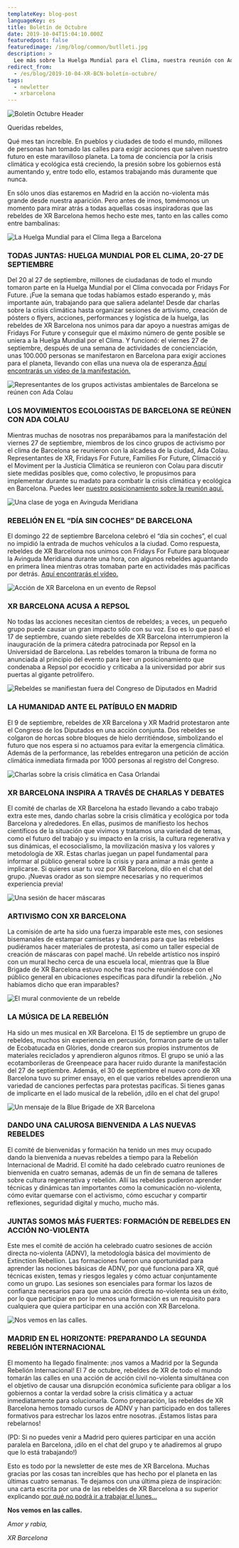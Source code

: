 ```yaml
---
templateKey: blog-post
languageKey: es
title: Boletín de Octubre
date: 2019-10-04T15:04:10.000Z
featuredpost: false
featuredimage: /img/blog/common/butlleti.jpg
description: >
  Lee más sobre la Huelga Mundial para el Clima, nuestra reunión con Ada Colau, la acción contra Repsol y la preparación para la Rebelión Internacional de octubre
redirect_from:
  - /es/blog/2019-10-04-XR-BCN-boletín-octubre/
tags:
  - newletter
  - xrbarcelona
---
```


![Boletín Octubre Header](2019-10-04-October-header-CAST.jpg)

Queridas rebeldes, 

Qué mes tan increíble. En pueblos y ciudades de todo el mundo, millones de personas han tomado las calles para exigir acciones que salven nuestro futuro en este maravilloso planeta. La toma de conciencia por la crisis climática y ecológica está creciendo, la presión sobre los gobiernos está aumentando y, entre todo ello, estamos trabajando más duramente que nunca. 

En sólo unos días estaremos en Madrid en la acción no-violenta más grande desde nuestra aparición. Pero antes de irnos, tomémonos un momento para mirar atrás a todas aquellas cosas inspiradoras que las rebeldes de XR Barcelona hemos hecho este mes, tanto en las calles como entre bambalinas:

![La Huelga Mundial para el Clima llega a Barcelona](2019-10-04-XR-Barcelona-Global-Climate-Strike.jpg)

### TODAS JUNTAS: HUELGA MUNDIAL POR EL CLIMA, 20-27 DE SEPTIEMBRE

Del 20 al 27 de septiembre, millones de ciudadanas de todo el mundo tomaron parte en la Huelga Mundial por el Clima convocada por Fridays For Future. ¡Fue la semana que todas habíamos estado esperando y, más importante aún, trabajando para que saliera adelante! Desde dar charlas sobre la crisis climática hasta organizar sesiones de artivismo, creación de pósters o flyers, acciones, performances y logística de la huelga, las rebeldes de XR Barcelona nos unimos para dar apoyo a nuestras amigas de Fridays For Future y conseguir que el máximo número de gente posible se uniera a la Huelga Mundial por el Clima. Y funcionó: el viernes 27 de septiembre, después de una semana de actividades de concienciación, unas 100.000 personas se manifestaron en Barcelona para exigir acciones para el planeta, llevando con ellas una nueva ola de esperanza.[Aquí encontrarás un vídeo de la manifestación.](https://youtu.be/n1AzUlPVw9s)

![Representantes de los grupos activistas ambientales de Barcelona se reúnen con Ada Colau](2019-10-04-Barcelona-Environmental-Activists-meet-Ada-Colau.jpg)

### LOS MOVIMIENTOS ECOLOGISTAS DE BARCELONA SE REÚNEN CON ADA COLAU

Mientras muchas de nosotras nos preparábamos para la manifestación del viernes 27 de septiembre, miembros de los cinco grupos de activismo por el clima de Barcelona se reunieron con la alcadesa de la ciudad, Ada Colau. Representantes de XR, Fridays For Future, Families For Future, Climacció y el Moviment per la Justícia Climática se reunieron con Colau para discutir siete medidas posibles que, como colectivo, le propusimos para implementar durante su madato para combatir la crisis climática y ecológica en Barcelona. Puedes leer [nuestro posicionamiento sobre la reunión aquí.](https://xrbarcelona.org/en/blog/2019-10-03-meeting-evaluation-ada-colau/)

![Una clase de yoga en Avinguda Meridiana](2019-10-04-yoga-Avinguda-Meridiana.jpg)

### REBELIÓN EN EL “DÍA SIN COCHES” DE BARCELONA

El domingo 22 de septiembre Barcelona celebró el “día sin coches”, el cual no impidió la entrada de muchos vehículos a la ciudad. Como respuesta, rebeldes de XR Barcelona nos unimos con Fridays For Future para bloquear la Avinguda Meridiana durante una hora, con algunos rebeldes aguantando en primera línea mientras otras tomaban parte en actividades más pacíficas por detrás. [Aquí encontrarás el vídeo.](https://www.ccma.cat/tv3/alacarta/telenoticies/accio-alternativa-de-fridays-for-future-en-el-dia-sense-cotxes-a-barcelona/video/5922894/)

![Acción de XR Barcelona en un evento de Repsol](2019-10-04-XR-Barcelona-Repsol-action.jpg)

### XR BARCELONA ACUSA A REPSOL

No todas las acciones necesitan cientos de rebeldes; a veces, un pequeño grupo puede causar un gran impacto sólo con su voz. Eso es lo que pasó el 17 de septiembre, cuando siete rebeldes de XR Barcelona interrumpieron la inauguración de la primera cátedra patrocinada por Repsol en la Universidad de Barcelona. Las rebeldes tomaron la tribuna de forma no anunciada al principio del evento para leer un posicionamiento que condenaba a Repsol por ecocidio y criticaba a la universidad por abrir sus puertas al gigante petrolífero. 

![Rebeldes se manifiestan fuera del Congreso de Diputados en Madrid](2019-10-04-XR-Barcelona-XR-Madrid-Congreso-Diputados.jpg)

### LA HUMANIDAD ANTE EL PATÍBULO EN MADRID

El 9 de septiembre, rebeldes de XR Barcelona y XR Madrid protestaron ante el Congreso de los Diputados en una acción conjunta. Dos rebeldes se colgaron de horcas sobre bloques de hielo derritiéndose, simbolizando el futuro que nos espera si no actuamos para evitar la emergencia climática. Además de la performance, las rebeldes entregaron una petición de acción climática inmediata firmada por 1000 personas al registro del Congreso. 

![Charlas sobre la crisis climática en Casa Orlandai](2019-10-04-XR-Barcelona-Xerrada-Casa-Orlandai.jpg)

### XR BARCELONA INSPIRA A TRAVÉS DE CHARLAS Y DEBATES

El comité de charlas de XR Barcelona ha estado llevando a cabo trabajo extra este mes, dando charlas sobre la crisis climática y ecológica por toda Barcelona y alrededores. En ellas, pusimos de manifiesto los hechos científicos de la situación que vivimos y tratamos una variedad de temas, como el futuro del trabajo y su impacto en la crisis, la cultura regenerativa y sus dinámicas, el ecosocialismo, la movilización masiva y los valores y metodología de XR. Estas charlas juegan un papel fundamental para informar al público general sobre la crisis y para animar a más gente a implicarse. Si quieres usar tu voz por XR Barcelona, dilo en el chat del grupo. ¡Nuevas orador as son siempre necesarias y no requerimos experiencia previa!

![Una sesión de hacer máscaras](2019-10-04-art-mask-workshop.jpg)

### ARTIVISMO CON XR BARCELONA

La comisión de arte ha sido una fuerza imparable este mes, con sesiones bisemanales de estampar camisetas y banderas para que las rebeldes pudiéramos hacer materiales de protesta, así como un taller especial de creación de máscaras con papel maché. Un rebelde artístico nos inspiró con un mural hecho cerca de una escuela local, mientras que la Blue Brigade de XR Barcelona estuvo noche tras noche reuniéndose con el público general en ubicaciones específicas para difundir la rebelión. ¿No habíamos dicho que eran imparables?

![El mural conmoviente de un rebelde](2019-10-04-Climate-crisis-mural-Barcelona.jpg)

### LA MÚSICA DE LA REBELIÓN

Ha sido un mes musical en XR Barcelona. El 15 de septiembre un grupo de rebeldes, muchos sin experiencia en percusión, formaron parte de un taller de Ecobatucada en Glòries, donde crearon sus propios instrumentos de materiales reciclados y aprendieron algunos ritmos. El grupo se unió a las ecotamborileras de Greenpeace para hacer ruido durante la manifestación del 27 de septiembre. Además, el 30 de septiembre el nuevo coro de XR Barcelona tuvo su primer ensayo, en el que varios rebeldes aprendieron una variedad de canciones perfectas para protestas pacíficas. Si tienes ganas de implicarte en el lado musical de la rebelión, ¡dilo en el chat del grupo!

![Un mensaje de la Blue Brigade de XR Barcelona](2019-10-04-XR-Barcelona-Blue-Brigade-art-installation.jpg)

### DANDO UNA CALUROSA BIENVENIDA A LAS NUEVAS REBELDES

El comité de bienvenidas y formación ha tenido un mes muy ocupado dando la bienvenida a nuevas rebeldes a tiempo para la Rebelión Internacional de Madrid. El comité ha dado celebrado cuatro reuniones de bienvenida en cuatro semanas, además de un fin de semana de talleres sobre cultura regenerativa y rebelión. Allí las rebeldes pudieron aprender técnicas y dinámicas tan importantes como la comunicación no-violenta, cómo evitar quemarse con el activismo, cómo escuchar y compartir reflexiones, seguridad digital y mucho, mucho más. 

### JUNTAS SOMOS MÁS FUERTES: FORMACIÓN DE REBELDES EN ACCIÓN NO-VIOLENTA

Este mes el comité de acción ha celebrado cuatro sesiones de acción directa no-violenta (ADNV), la metodología básica del movimiento de Extinction Rebellion. Las formaciones fueron una oportunidad para aprender las nociones básicas de ADNV, por qué funciona para XR, qué técnicas existen, temas y riesgos legales y cómo actuar conjuntamente como un grupo. Las sesiones son esenciales para formar los lazos de confianza necesarios para que una acción directa no-violenta sea un éxito, por lo que participar en por lo menos una formación es un requisito para cualquiera que quiera participar en una acción con XR Barcelona.

![Nos vemos en las calles.](2019-10-04-XR-Barcelona-Vaga-Mundial-pel-Clima.jpg)

### MADRID EN EL HORIZONTE: PREPARANDO LA SEGUNDA REBELIÓN INTERNACIONAL

El momento ha llegado finalmente: ¡nos vamos a Madrid por la Segunda Rebelión Internacional! El 7 de octubre, rebeldes de XR de todo el mundo tomarán las calles en una acción de acción civil no-violenta simultánea con el objetivo de causar una disrupción económica suficiente para obligar a los gobiernos a contar la verdad sobre la crisis climática y a actuar inmediatamente para solucionarla. Como preparación, las rebeldes de XR Barcelona hemos tomado cursos de ADNV y han participado en dos talleres formativos para estrechar los lazos entre nosotras. ¡Estamos listas para rebelarnos!

(PD: Si no puedes venir a Madrid pero quieres participar en una acción paralela en Barcelona, ¡dilo en el chat del grupo y te añadiremos al grupo que lo está trabajando!)



Esto es todo por la newsletter de este mes de XR Barcelona. Muchas gracias por las cosas tan increíbles que has hecho por el planeta en las últimas cuatro semanas. Te dejamos con una última pieza de inspiración: una carta escrita por una de las rebeldes de XR Barcelona a su superior explicando [por qué no podrá ir a trabajar el lunes...](https://xrbarcelona.org/es/blog/2019-09-29-un-mensaje-de-rebellion/)

**Nos vemos en las calles.** 

*Amor y rabia,* 

*XR Barcelona*
